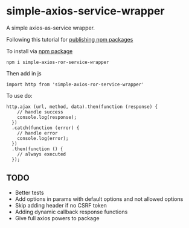 # simple-axios-service-wrapper
A simple axios-as-service wrapper.

Following this tutorial for [publishing npm packages](https://auth0.com/blog/developing-npm-packages/)

To install via [npm package](https://www.npmjs.com/package/simple-axios-ror-service-wrapper)

`npm i simple-axios-ror-service-wrapper`

Then add in js 

`import http from 'simple-axios-ror-service-wrapper'`

To use do:

```
http.ajax (url, method, data).then(function (response) {
    // handle success
    console.log(response);
  })
  .catch(function (error) {
    // handle error
    console.log(error);
  })
  .then(function () {
    // always executed
  });
  ```


## TODO
* Better tests
* Add options in params with default options and not allowed options
* Skip adding header if no CSRF token
* Adding dynamic callback response functions
* Give full axios powers to package
